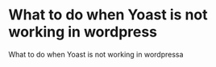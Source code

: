# What to do when Yoast is not working in wordpress
What to do when Yoast is not working in wordpressa
